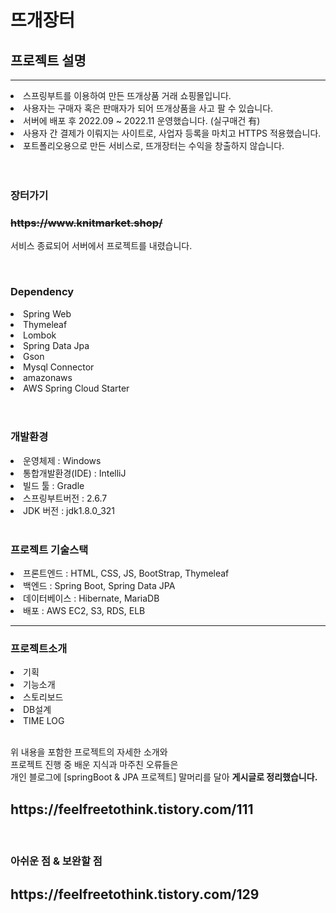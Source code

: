 # 뜨개장터
<h2>프로젝트 설명</h2>
<hr>
<li>스프링부트를 이용하여 만든 뜨개상품 거래 쇼핑몰입니다.</li>
<li>사용자는 구매자 혹은 판매자가 되어 뜨개상품을 사고 팔 수 있습니다.</li>
<li>서버에 배포 후 2022.09 ~ 2022.11 운영했습니다. (실구매건 有)</li>
<li>사용자 간 결제가 이뤄지는 사이트로, 사업자 등록을 마치고 HTTPS 적용했습니다.</li>
<li>포트폴리오용으로 만든 서비스로, 뜨개장터는 수익을 창출하지 않습니다.</li>
<br><br>
<h3>장터가기<h3>
<h3><strike>https://www.knitmarket.shop/</strike></h3>
<p>서비스 종료되어 서버에서 프로젝트를 내렸습니다.</p>

<br>
<h3>Dependency</h3>
<li>Spring Web</li>
<li>Thymeleaf</li>
<li>Lombok</li>
<li>Spring Data Jpa</li>
<li>Gson</li>
<li>Mysql Connector</li>
<li>amazonaws</li>
<li>AWS Spring Cloud Starter</li>
<br><br>
<h3>개발환경</h3>
<li>운영체제 : Windows</li>
<li>통합개발환경(IDE) : IntelliJ</li>
<li>빌드 툴 : Gradle</li>
<li>스프링부트버전 : 2.6.7</li>
<li>JDK 버전 : jdk1.8.0_321</li>
<br>
<h3>프로젝트 기술스택</h3>
<li>프론트엔드 : HTML, CSS, JS, BootStrap, Thymeleaf</li>
<li>백엔드 : Spring Boot, Spring Data JPA</li>
<li>데이터베이스 : Hibernate, MariaDB</li>
<li>배포 : AWS EC2, S3, RDS, ELB</li>
<hr>

<h3>프로젝트소개</h3>
<li>기획</li>
<li>기능소개</li>
<li>스토리보드</li>
<li>DB설계</li>
<li>TIME LOG</li>
<br>
<p>위 내용을 포함한 프로젝트의 자세한 소개와<BR>
프로젝트 진행 중 배운 지식과 마주친 오류들은<BR>
개인 블로그에 [springBoot & JPA 프로젝트] 말머리를 달아 <b>게시글로 정리했습니다.</b><p>
<h2>https://feelfreetothink.tistory.com/111</h2>

<br>
<h3>아쉬운 점 & 보완할 점</h3>
<h2>https://feelfreetothink.tistory.com/129</h2>



